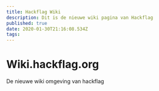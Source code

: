```yaml
---
title: Hackflag Wiki
description: Dit is de nieuwe wiki pagina van Hackflag
published: true
date: 2020-01-30T21:16:08.534Z
tags: 
---
```


# Wiki.hackflag.org
De nieuwe wiki omgeving van hackflag